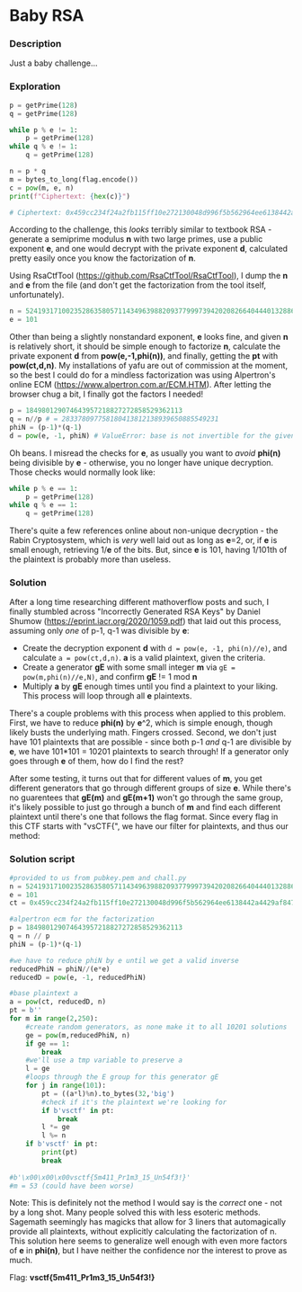 # Baby RSA

### Description
Just a baby challenge...

### Exploration
```py
p = getPrime(128)
q = getPrime(128)

while p % e != 1:
    p = getPrime(128)
while q % e != 1:
    q = getPrime(128)

n = p * q
m = bytes_to_long(flag.encode())
c = pow(m, e, n)
print(f"Ciphertext: {hex(c)}")

# Ciphertext: 0x459cc234f24a2fb115ff10e272130048d996f5b562964ee6138442a4429af847
```

According to the challenge, this _looks_ terribly similar to textbook RSA - generate a semiprime modulus **n** with two large primes, use a public exponent **e**, and one would decrypt with the private exponent **d**, calculated pretty easily once you know the factorization of **n**. 

Using RsaCtfTool (https://github.com/RsaCtfTool/RsaCtfTool), I dump the **n** and **e** from the file (and don't get the factorization from the tool itself, unfortunately).

```py
n = 52419317100235286358057114349639882093779997394202082664044401328860087685103
e = 101
```

Other than being a slightly nonstandard exponent, **e** looks fine, and given **n** is relatively short, it should be simple enough to factorize **n**, calculate the private exponent **d** from **pow(e,-1,phi(n))**, and finally, getting the **pt** with **pow(ct,d,n)**. My installations of yafu are out of commission at the moment, so the best I could do for a mindless factorization was using Alpertron's online ECM (https://www.alpertron.com.ar/ECM.HTM). After letting the browser chug a bit, I finally got the factors I needed!

```py
p = 184980129074643957218827272858529362113
q = n//p # = 283378097758180413812138939650885549231
phiN = (p-1)*(q-1)
d = pow(e, -1, phiN) # ValueError: base is not invertible for the given modulus
```

Oh beans. I misread the checks for **e**, as usually you want to _avoid_ **phi(n)** being divisible by **e** - otherwise, you no longer have unique decryption. Those checks would normally look like:

```py
while p % e == 1:
    p = getPrime(128)
while q % e == 1:
    q = getPrime(128)
```

There's quite a few references online about non-unique decryption - the Rabin Cryptosystem, which is _very_ well laid out as long as **e**=2, or, if **e** is small enough, retrieving 1/**e** of the bits. But, since **e** is 101, having 1/101th of the plaintext is probably more than useless.

### Solution
After a long time researching different mathoverflow posts and such, I finally stumbled across "Incorrectly Generated RSA Keys" by Daniel Shumow (https://eprint.iacr.org/2020/1059.pdf) that laid out this process, assuming only _one_ of p-1, q-1 was divisible by **e**:
* Create the decryption exponent **d** with `d = pow(e, -1, phi(n)//e)`, and calculate `a = pow(ct,d,n)`. **a** is a valid plaintext, given the criteria.
* Create a generator **gE** with some small integer **m** via `gE = pow(m,phi(n)//e,N)`, and confirm **gE** != 1 mod **n**
* Multiply **a** by **gE** enough times until you find a plaintext to your liking. This process will loop through all **e** plaintexts.

There's a couple problems with this process when applied to this problem. First, we have to reduce **phi(n)** by **e**^2, which is simple enough, though likely busts the underlying math. Fingers crossed.
Second, we don't just have 101 plaintexts that are possible - since both p-1 _and_ q-1 are divisible by **e**, we have 101*101 = 10201 plaintexts to search through! If a generator only goes through **e** of them, how do I find the rest?

After some testing, it turns out that for different values of **m**, you get different generators that go through different groups of size **e**. While there's no guarentees that **gE(m)** and **gE(m+1)** won't go through the same group, it's likely possible to just go through a bunch of **m** and find each different plaintext until there's one that follows the flag format. Since every flag in this CTF starts with "vsCTF{", we have our filter for plaintexts, and thus our method:

### Solution script

```py
#provided to us from pubkey.pem and chall.py
n = 52419317100235286358057114349639882093779997394202082664044401328860087685103
e = 101
ct = 0x459cc234f24a2fb115ff10e272130048d996f5b562964ee6138442a4429af847

#alpertron ecm for the factorization
p = 184980129074643957218827272858529362113
q = n // p
phiN = (p-1)*(q-1)

#we have to reduce phiN by e until we get a valid inverse
reducedPhiN = phiN//(e*e)
reducedD = pow(e, -1, reducedPhiN)

#base plaintext a
a = pow(ct, reducedD, n)
pt = b''
for m in range(2,250):
    #create random generators, as none make it to all 10201 solutions
    ge = pow(m,reducedPhiN, n)
    if ge == 1:
        break
    #we'll use a tmp variable to preserve a
    l = ge
    #loops through the E group for this generator gE
    for j in range(101):
        pt = ((a*l)%n).to_bytes(32,'big')
        #check if it's the plaintext we're looking for
        if b'vsctf' in pt:
            break
        l *= ge
        l %= n
    if b'vsctf' in pt:
        print(pt)
        break 
        
#b'\x00\x00\x00vsctf{5m411_Pr1m3_15_Un54f3!}'
#m = 53 (could have been worse)
```

Note: This is definitely not the method I would say is the _correct_ one - not by a long shot. Many people solved this with less esoteric methods. Sagemath seemingly has magicks that allow for 3 liners that automagically provide all plaintexts, without explicitly calculating the factorization of n. This solution here seems to generalize well enough with even more factors of **e** in **phi(n)**, but I have neither the confidence nor the interest to prove as much.

Flag: **vsctf{5m411_Pr1m3_15_Un54f3!}**
